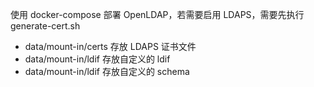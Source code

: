 使用 docker-compose 部署 OpenLDAP，若需要启用 LDAPS，需要先执行 generate-cert.sh

- data/mount-in/certs 存放 LDAPS 证书文件
- data/mount-in/ldif 存放自定义的 ldif
- data/mount-in/ldif 存放自定义的 schema
